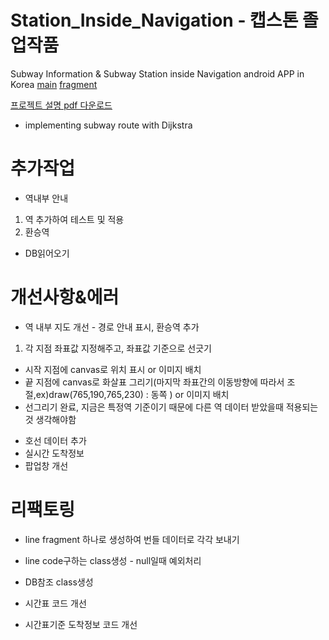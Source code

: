 # Station_Inside_Navigation - 캡스톤 졸업작품
Subway Information & Subway Station inside Navigation android APP in Korea
[main](https://github.com/KangHongJun/Station_Inside_Navigation/tree/main/app/src/main/java/org/starmine/station_inside_navigation)
[fragment](https://github.com/KangHongJun/Station_Inside_Navigation/tree/main/app/src/main/java/fragment)

[프로젝트 설명 pdf 다운로드](https://github.com/KangHongJun/Station_Inside_Navigation/raw/main/%EC%BA%A1%EC%8A%A4%ED%86%A4_Subwat_Inside_navaigaton.pdf)

* implementing subway route with Dijkstra

# 추가작업
* 역내부 안내
 1. 역 추가하여 테스트 및 적용
 2. 환승역
* DB읽어오기


# 개선사항&에러
* 역 내부 지도 개선 - 경로 안내 표시, 환승역 추가
 1. 각 지점 좌표값 지정해주고, 좌표값 기준으로 선긋기
  - 시작 지점에 canvas로 위치 표시 or 이미지 배치
  - 끝 지점에 canvas로 화살표 그리기(마지막 좌표간의 이동방향에 따라서 조절,ex)draw(765,190,765,230) : 동쪽 ) or 이미지 배치
  - 선그리기 완료, 지금은 특정역 기준이기 때문에 다른 역 데이터 받았을때 적용되는것 생각해야함
  

* 호선 데이터 추가
* 실시간 도착정보
* 팝업창 개선


# 리팩토링
* line fragment 하나로 생성하여 번들 데이터로 각각 보내기
* line code구하는 class생성 - null일때 예외처리
* DB참조 class생성

* 시간표 코드 개선
* 시간표기준 도착정보 코드 개선
